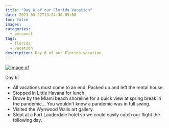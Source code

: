 ```yaml
---
title: "Day 6 of our Florida Vacation"
date: 2021-03-22T13:24:30-05:00
toc: false
images:
categories:
  - personal
tags: 
  - florida
  - vacation
description: Day 6 of our Florida vacation.
---
```


[![Image of ](/images/2021-03-24-14-02-01.png)](/images/2021-03-24-14-02-01.png)

Day 6:

- All vacations must come to an end.  Packed up and left the rental house.
- Stopped in Little Havana for lunch.
- Drove by the Miami beach shoreline for a quick view at spring break in the pandemic... You wouldn't know a pandemic was in full swing.
- Visited the Wynwood Walls art gallery.
- Slept at a Fort Lauderdale hotel so we could easily catch our flight the following day.